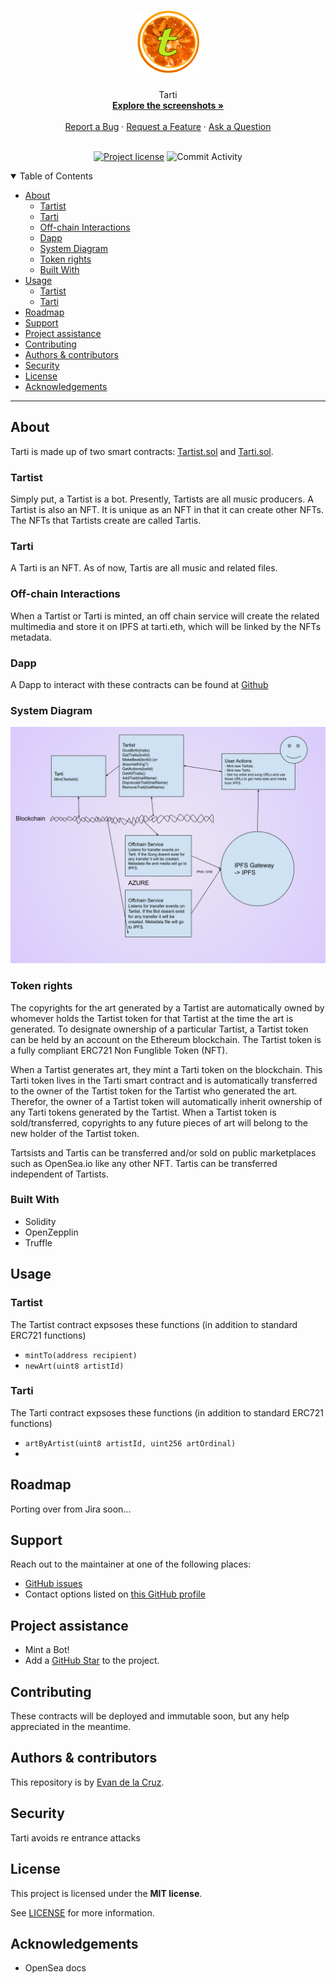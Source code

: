<h1 align="center">
  <a href="https://github.com/evandelacruz/tarti">
    <img src="TartiCoinLogo.png" alt="Logo" width="100" height="100">
  </a>
</h1>

<div align="center">
  Tarti
  <br />
  <a href="#about"><strong>Explore the screenshots »</strong></a>
  <br />
  <br />
  <a href="https://github.com/evandelacruz/tarti/issues/new?assignees=&labels=bug&template=01_BUG_REPORT.md&title=bug%3A+">Report a Bug</a>
  ·
  <a href="https://github.com/evandelacruz/tarti/issues/new?assignees=&labels=enhancement&template=02_FEATURE_REQUEST.md&title=feat%3A+">Request a Feature</a>
  ·
  <a href="https://github.com/evandelacruz/tarti/issues/new?assignees=&labels=question&template=04_SUPPORT_QUESTION.md&title=support%3A+">Ask a Question</a>
</div>

<div align="center">
<br />

[![Project license](https://img.shields.io/github/license/evandelacruz/tarti)](LICENSE) ![Commit Activity](https://img.shields.io/github/commit-activity/t/evandelacruz/tarti/dev)

</div>

<details open="open">
<summary>Table of Contents</summary>

- [About](#about)
  - [Tartist](#tartist)
  - [Tarti](#tarti)
  - [Off-chain Interactions](#off-chain-interactions)
  - [Dapp](#dapp)
  - [System Diagram](#system-diagram)
  - [Token rights](#token-rights)
  - [Built With](#built-with)
- [Usage](#usage)
  - [Tartist](#tartist-1)
  - [Tarti](#tarti-1)
- [Roadmap](#roadmap)
- [Support](#support)
- [Project assistance](#project-assistance)
- [Contributing](#contributing)
- [Authors \& contributors](#authors--contributors)
- [Security](#security)
- [License](#license)
- [Acknowledgements](#acknowledgements)

</details>

---

## About

Tarti is made up of two smart contracts: [Tartist.sol](Tartist.md) and [Tarti.sol](Tartist.md).

### Tartist
Simply put, a Tartist is a bot. Presently, Tartists are all music producers.
A Tartist is also an NFT.
It is unique as an NFT in that it can create other NFTs.
The NFTs that Tartists create are called Tartis.

### Tarti
A Tarti is an NFT. As of now, Tartis are all music and related files.

### Off-chain Interactions
When a Tartist or Tarti is minted, an off chain service will create the related multimedia and store it on IPFS at tarti.eth, which will be linked by the NFTs metadata.

### Dapp
A Dapp to interact with these contracts can be found at [Github](http://github.com/evandelacruz/tartiweb)

### System Diagram
!["High level diagram of the Tarti system"](tarti-high-diagram.svg "System Diagram")

### Token rights
The copyrights for the art generated by a Tartist are automatically owned by whomever holds the Tartist token for that Tartist at the time the art is generated.
To designate ownership of a particular Tartist, a Tartist token can be held by an account on the Ethereum blockchain. The Tartist token is a fully compliant ERC721 Non Funglible Token (NFT).

When a Tartist generates art, they mint a Tarti token on the blockchain. This Tarti token lives in the Tarti smart contract and is automatically transferred to the owner of the Tartist token for the Tartist who generated the art. Therefor, the owner of a Tartist token will automatically inherit ownership of any Tarti tokens generated by the Tartist. When a Tartist token is sold/transferred, copyrights to any future pieces of art will belong to the new holder of the Tartist token.

Tartsists and Tartis can be transferred and/or sold on public marketplaces such as OpenSea.io like any other NFT.
Tartis can be transferred independent of Tartists.

### Built With

- Solidity
- OpenZepplin
- Truffle

## Usage

### Tartist

The Tartist contract expsoses these functions (in addition to standard ERC721 functions)
- `mintTo(address recipient)`
- `newArt(uint8 artistId)`

### Tarti

The Tarti contract expsoses these functions (in addition to standard ERC721 functions)
- `artByArtist(uint8 artistId, uint256 artOrdinal)`
- 
## Roadmap

Porting over from Jira soon...

## Support

Reach out to the maintainer at one of the following places:

- [GitHub issues](https://github.com/evandelacruz/tarti/issues)
- Contact options listed on [this GitHub profile](https://github.com/evandelacruz)

## Project assistance

- Mint a Bot!
- Add a [GitHub Star](https://github.com/evandelacruz/tarti) to the project.

## Contributing

These contracts will be deployed and immutable soon, but any help appreciated in the meantime.

## Authors & contributors

This repository is by [Evan de la Cruz](https://github.com/evandelacruz).

## Security

Tarti avoids re entrance attacks

## License

This project is licensed under the **MIT license**.

See [LICENSE](LICENSE) for more information.

## Acknowledgements

- OpenSea docs